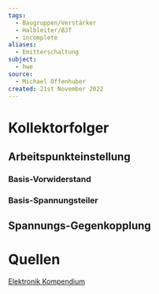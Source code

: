 ```yaml
---
tags:
  - Baugruppen/Verstärker
  - Halbleiter/BJT
  - incomplete
aliases:
  - Emitterschaltung
subject:
  - hwe
source:
  - Michael Offenhuber
created: 21st November 2022
---
```


# Kollektorfolger

## Arbeitspunkteinstellung

### Basis-Vorwiderstand

### Basis-Spannungsteiler

## Spannungs-Gegenkopplung

# Quellen

[Elektronik Kompendium](https://www.elektronik-kompendium.de/sites/slt/0204302.htm)